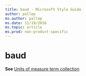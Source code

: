 ```yaml
---
title: baud - Microsoft Style Guide
author: pallep
ms.author: pallep
ms.date: 11/19/2016
ms.topic: article
ms.prod: non-product-specific
---
```


# baud

**See** [Units of measure term collection](/style-guide/a-z-word-list-term-collections/term-collections/units-of-measure-terms)
